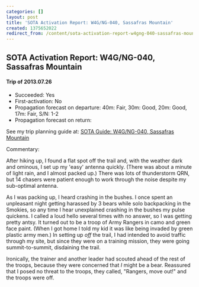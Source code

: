 ```yaml
---
categories: []
layout: post
title: 'SOTA Activation Report: W4G/NG-040, Sassafras Mountain'
created: 1375652022
redirect_from: /content/sota-activation-report-w4gng-040-sassafras-mountain
---
```


SOTA Activation Report: W4G/NG-040, Sassafras Mountain
----------------------------------------------
#### Trip of 2013.07.26
* Succeeded: Yes
* First-activation: No
* Propagation forecast on departure: 40m: Fair, 30m: Good, 20m: Good, 17m: Fair, S/N: 1-2
* Propagation forecast on return:

See my trip planning guide at: [SOTA Guide: W4G/NG-040, Sassafras Mountain](/content/sota-guide-w4gng-040-sassafras-mountain)


Commentary:

After hiking up, I found a flat spot off the trail and, with the weather dark and ominous, I set up my 'easy' antenna quickly. (There was about a minute of light rain, and I almost packed up.)  There was lots of thunderstorm QRN, but 14 chasers were patient enough to work through the noise despite my sub-optimal antenna.

As I was packing up, I heard crashing in the bushes.  I once spent an unpleasant night getting harassed by 3 bears while solo backpacking in the Smokies, so any time I hear unexplained crashing in the bushes my pulse quickens.  I called a loud hello several times with no answer, so I was getting pretty antsy.  It turned out to be a troop of Army Rangers in camo and green face paint.  (When I got home I told my kid it was like being invaded by green plastic army men.)  In setting up *off* the trail, I had intended to avoid traffic through my site, but since they were on a training mission, they were going summit-to-summit, disdaining the trail.

Ironically, the trainer and another leader had scouted ahead of the rest of the troops, because they were concerned that *I* might be a bear.  Reassured that I posed no threat to the troops, they called, "Rangers, move out!" and the troops were off.
